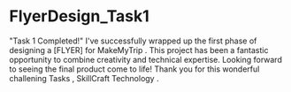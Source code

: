 # FlyerDesign_Task1

 "Task 1 Completed!"
I've successfully wrapped up the first phase of designing a [FLYER] for MakeMyTrip . This project has been a fantastic opportunity to combine creativity and technical expertise. Looking forward to seeing the final product come to life! 
Thank you for this wonderful challening Tasks , SkillCraft Technology .

